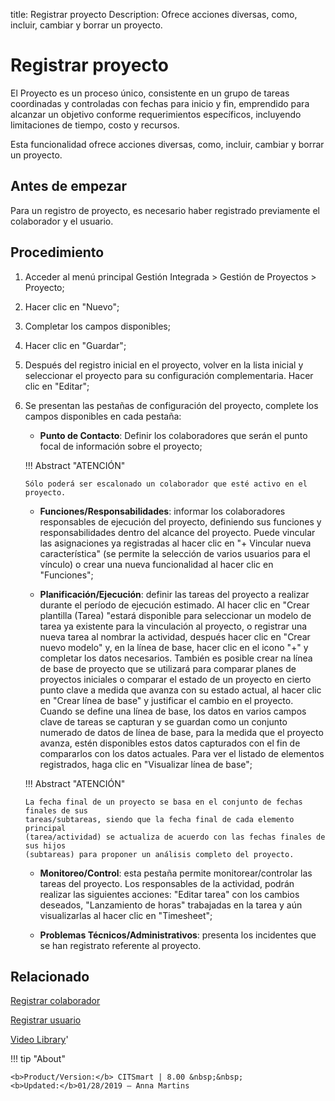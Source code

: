 title: Registrar proyecto
Description: Ofrece acciones diversas, como, incluir, cambiar y borrar un proyecto.
# Registrar proyecto


El Proyecto es un proceso único, consistente en un grupo de tareas coordinadas y
controladas con fechas para inicio y fin, emprendido para alcanzar un objetivo
conforme requerimientos específicos, incluyendo limitaciones de tiempo, costo y
recursos.

Esta funcionalidad ofrece acciones diversas, como, incluir, cambiar y borrar un
proyecto.

Antes de empezar
--------------------

Para un registro de proyecto, es necesario haber registrado previamente el
colaborador y el usuario.

Procedimiento
-----------------

1.  Acceder al menú principal Gestión Integrada \> Gestión de Proyectos \>
    Proyecto;

2.  Hacer clic en "Nuevo";

3.  Completar los campos disponibles;

4.  Hacer clic en "Guardar";

5.  Después del registro inicial en el proyecto, volver en la lista inicial y
    seleccionar el proyecto para su configuración complementaria. Hacer clic en
    "Editar";

6.  Se presentan las pestañas de configuración del proyecto, complete los campos
    disponibles en cada pestaña:

    - **Punto de Contacto**: Definir los colaboradores que serán el punto focal de información sobre el proyecto;
     
    !!! Abstract "ATENCIÓN"
     
        Sólo poderá ser escalonado un colaborador que esté activo en el proyecto.

         
    - **Funciones/Responsabilidades**: informar los colaboradores responsables de ejecución del proyecto, definiendo sus funciones y responsabilidades dentro del alcance del proyecto. Puede vincular las asignaciones ya registradas al hacer clic en "+ Vincular nueva característica" (se permite la selección de varios usuarios para el vínculo) o crear una nueva funcionalidad al hacer clic en "Funciones";
     
     - **Planificación/Ejecución**: definir las tareas del proyecto a realizar durante el período de ejecución estimado. Al hacer clic en "Crear plantilla (Tarea) "estará disponible para seleccionar un modelo de tarea ya existente para la vinculación al proyecto, o registrar una nueva tarea al nombrar la actividad, después hacer clic en "Crear nuevo modelo" y, en la línea de base, hacer clic en el icono "+" y completar los datos necesarios. También es posible crear na línea de base de proyecto que se utilizará para comparar planes de proyectos iniciales o comparar el estado de un proyecto en cierto punto clave a medida que avanza con su estado actual, al hacer clic en "Crear línea de base" y justificar el cambio en el proyecto. Cuando se define una línea de base, los datos en varios campos clave de tareas se capturan y se guardan como un conjunto numerado de datos de línea de base, para la medida que el proyecto avanza, estén disponibles estos datos capturados con el fin de compararlos con los datos actuales. Para ver el listado de elementos registrados, haga clic en "Visualizar línea de base";


    !!! Abstract "ATENCIÓN"

        La fecha final de un proyecto se basa en el conjunto de fechas finales de sus
        tareas/subtareas, siendo que la fecha final de cada elemento principal
        (tarea/actividad) se actualiza de acuerdo con las fechas finales de sus hijos
        (subtareas) para proponer un análisis completo del proyecto.

     
     - **Monitoreo/Control**: esta pestaña permite monitorear/controlar las tareas del proyecto.
     Los responsables de la actividad, podrán realizar las siguientes acciones: "Editar tarea" con 
     los cambios deseados, "Lanzamiento de horas" trabajadas en la tarea y aún visualizarlas al hacer 
     clic en "Timesheet";
     
     - **Problemas Técnicos/Administrativos**: presenta los incidentes que se han registrato referente al proyecto.

Relacionado
-----------

[Registrar colaborador](/es-es/citsmart-platform-9/initial-settings/access-settings/user/register-employee.html)

[Registrar usuario](/es-es/citsmart-platform-9/initial-settings/access-settings/user/users.html)

<i class='fa fa-youtube-play  fa-2x' style='color:#97ce17;vertical-align: middle;'> </i> [Video Library](https://www.youtube.com/playlist?list=PLB5qK2uzf2ROTLt6Tt7uegzqwpXHX5nA2)'

!!! tip "About"

    <b>Product/Version:</b> CITSmart | 8.00 &nbsp;&nbsp;
    <b>Updated:</b>01/28/2019 – Anna Martins


